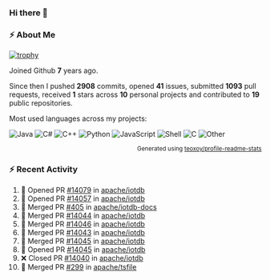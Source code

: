 ### Hi there 👋

### :zap: About Me

[![trophy](https://github-profile-trophy.vercel.app/?username=HTHou&theme=onedark)](https://github.com/ryo-ma/github-profile-trophy)
   
Joined Github **7** years ago.

Since then I pushed **2908** commits, opened **41** issues, submitted **1093** pull requests, received **1** stars across **10** personal projects and contributed to **19** public repositories.

Most used languages across my projects:

![Java](https://img.shields.io/static/v1?style=flat-square&label=%E2%A0%80&color=555&labelColor=%23b07219&message=Java%EF%B8%B189.6%25)
![C#](https://img.shields.io/static/v1?style=flat-square&label=%E2%A0%80&color=555&labelColor=%23178600&message=C%23%EF%B8%B13.9%25)
![C++](https://img.shields.io/static/v1?style=flat-square&label=%E2%A0%80&color=555&labelColor=%23f34b7d&message=C%2B%2B%EF%B8%B12.7%25)
![Python](https://img.shields.io/static/v1?style=flat-square&label=%E2%A0%80&color=555&labelColor=%233572A5&message=Python%EF%B8%B10.7%25)
![JavaScript](https://img.shields.io/static/v1?style=flat-square&label=%E2%A0%80&color=555&labelColor=%23f1e05a&message=JavaScript%EF%B8%B10.5%25)
![Shell](https://img.shields.io/static/v1?style=flat-square&label=%E2%A0%80&color=555&labelColor=%2389e051&message=Shell%EF%B8%B10.4%25)
![C](https://img.shields.io/static/v1?style=flat-square&label=%E2%A0%80&color=555&labelColor=%23555555&message=C%EF%B8%B10.4%25)
![Other](https://img.shields.io/static/v1?style=flat-square&label=%E2%A0%80&color=555&labelColor=%23ededed&message=Other%EF%B8%B11.4%25)

<p align="right"><sub>Generated using <a href="https://github.com/marketplace/actions/profile-readme-stats">teoxoy/profile-readme-stats</a></sub></p>


<!--![](https://github.com/HTHou/HTHou/blob/output/github-contribution-grid-snake.svg)-->

<!--![Haonan Hou's github stats](https://github-readme-stats.vercel.app/api?username=HTHou&count_private=true&show_icons=true&theme=onedark)-->

<!--![Haonan Hou's wakatime stats](https://github-readme-stats.vercel.app/api/wakatime?username=HTHou&layout=compact&theme=onedark)-->

<!--![Top Langs](https://github-readme-stats.vercel.app/api/top-langs/?username=HTHou&theme=onedark&layout=compact)-->

### :zap: Recent Activity
<!--START_SECTION:activity-->
1. 💪 Opened PR [#14079](https://github.com/apache/iotdb/pull/14079) in [apache/iotdb](https://github.com/apache/iotdb)
2. 💪 Opened PR [#14057](https://github.com/apache/iotdb/pull/14057) in [apache/iotdb](https://github.com/apache/iotdb)
3. 🎉 Merged PR [#405](https://github.com/apache/iotdb-docs/pull/405) in [apache/iotdb-docs](https://github.com/apache/iotdb-docs)
4. 🎉 Merged PR [#14044](https://github.com/apache/iotdb/pull/14044) in [apache/iotdb](https://github.com/apache/iotdb)
5. 🎉 Merged PR [#14046](https://github.com/apache/iotdb/pull/14046) in [apache/iotdb](https://github.com/apache/iotdb)
6. 🎉 Merged PR [#14043](https://github.com/apache/iotdb/pull/14043) in [apache/iotdb](https://github.com/apache/iotdb)
7. 🎉 Merged PR [#14045](https://github.com/apache/iotdb/pull/14045) in [apache/iotdb](https://github.com/apache/iotdb)
8. 💪 Opened PR [#14045](https://github.com/apache/iotdb/pull/14045) in [apache/iotdb](https://github.com/apache/iotdb)
9. ❌ Closed PR [#14040](https://github.com/apache/iotdb/pull/14040) in [apache/iotdb](https://github.com/apache/iotdb)
10. 🎉 Merged PR [#299](https://github.com/apache/tsfile/pull/299) in [apache/tsfile](https://github.com/apache/tsfile)
<!--END_SECTION:activity-->

<!--
**HTHou/HTHou** is a ✨ _special_ ✨ repository because its `README.md` (this file) appears on your GitHub profile.

Here are some ideas to get you started:

- 🔭 I’m currently working on ...
- 🌱 I’m currently learning ...
- 👯 I’m looking to collaborate on ...
- 🤔 I’m looking for help with ...
- 💬 Ask me about ...
- 📫 How to reach me: ...
- 😄 Pronouns: ...
- ⚡ Fun fact: ...
-->
